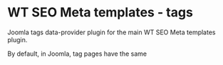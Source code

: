 # WT SEO Meta templates - tags
Joomla tags data-provider plugin for the main WT SEO Meta templates plugin.

By default, in Joomla, tag pages have the same <title> consisting of the tag name. It is impractical to create a menu item for each tag in order to be able to specify <title> and meta description. And this task is amenable to automation.

This plugin adds variables with tag data that the main WT SEO Meta templates plugin can handle.
The plugin parameters allow you to set a single formula for tags, according to which the text of the tag <title> and the text of the meta tag description will be formed.
If the parameters below are disabled completely, then the plugin will simply generate variables that you can use when filling in the <title> and meta-description manually.